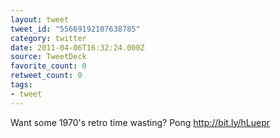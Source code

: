 ```yaml
---
layout: tweet
tweet_id: "55669192107638785"
category: twitter
date: 2011-04-06T16:32:24.000Z
source: TweetDeck
favorite_count: 0
retweet_count: 0
tags:
- tweet
---
```


Want some 1970's retro time wasting? Pong http://bit.ly/hLuepr
